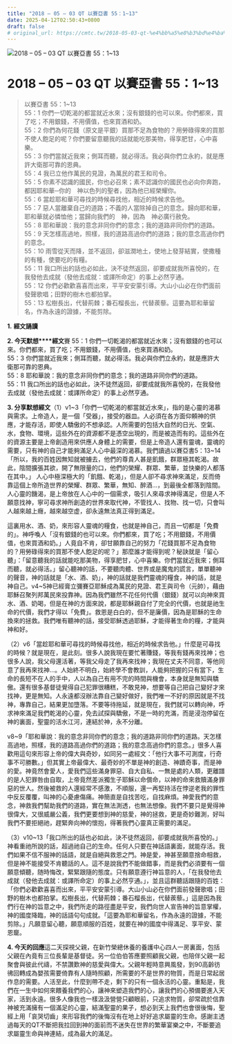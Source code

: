```yaml
---
title: "2018 – 05 – 03 QT 以賽亞書 55：1~13"
date: 2025-04-12T02:50:43+0800
draft: false
# original_url: https://cmtc.tw/2018-05-03-qt-%e4%bb%a5%e8%b3%bd%e4%ba%9e%e6%9b%b8-55%ef%bc%9a113
---
```


![2018 – 05 – 03 QT 以賽亞書 55：1~13](/images/qt.jpg   "2018 – 05 – 03 QT 以賽亞書 55：1~13")

# 2018 – 05 – 03 QT 以賽亞書 55：1~13

> 以賽亞書 55：1~13  
> 55：1 你們一切乾渴的都當就近水來；沒有銀錢的也可以來。你們都來，買了吃；不用銀錢，不用價值，也來買酒和奶。  
> 55：2 你們為何花錢（原文是平銀）買那不足為食物的？用勞碌得來的買那不使人飽足的呢？你們要留意聽我的話就能吃那美物，得享肥甘，心中喜樂。  
> 55：3 你們當就近我來；側耳而聽，就必得活。我必與你們立永約，就是應許大衛那可靠的恩典。  
> 55：4 我已立他作萬民的見證，為萬民的君王和司令。  
> 55：5 你素不認識的國民，你也必召來；素不認識你的國民也必向你奔跑，都因耶和華─你的　神以色列的聖者，因為他已經榮耀你。  
> 55：6 當趁耶和華可尋找的時候尋找他，相近的時候求告他。  
> 55：7 惡人當離棄自己的道路；不義的人當除掉自己的意念。歸向耶和華，耶和華就必憐恤他；當歸向我們的　神，因為　神必廣行赦免。  
> 55：8 耶和華說：我的意念非同你們的意念；我的道路非同你們的道路。  
> 55：9 天怎樣高過地，照樣，我的道路高過你們的道路；我的意念高過你們的意念。  
> 55：10 雨雪從天而降，並不返回，卻滋潤地土，使地上發芽結實，使撒種的有種，使要吃的有糧。  
> 55：11 我口所出的話也必如此，決不徒然返回，卻要成就我所喜悅的，在我發他去成就（發他去成就：或譯所命定）的事上必然亨通。  
> 55：12 你們必歡歡喜喜而出來，平平安安蒙引導。大山小山必在你們面前發聲歌唱；田野的樹木也都拍掌。  
> 55：13 松樹長出，代替荊棘；番石榴長出，代替蒺藜。這要為耶和華留名，作為永遠的證據，不能剪除。

**1.** **經文誦讀**

**2. 今天默想****經文**賽 55：1 你們一切乾渴的都當就近水來；沒有銀錢的也可以來。你們都來，買了吃；不用銀錢，不用價值，也來買酒和奶。  
55：3 你們當就近我來；側耳而聽，就必得活。我必與你們立永約，就是應許大衛那可靠的恩典。  
55：8 耶和華說：我的意念非同你們的意念；我的道路非同你們的道路。  
55：11 我口所出的話也必如此，決不徒然返回，卻要成就我所喜悅的，在我發他去成就（發他去成就：或譯所命定）的事上必然亨通。

**3. 分享默想經文**（1）v1~3「你們一切乾渴的都當就近水來」，指的是心靈的渴慕與需求。上帝造人，是一個「受器」，接受的器皿。人必須在各方面仰頼神的供應，才能存活，即使人驕傲的不想承認。人所需要的包括大自然的日光、空氣、水，食物、環境，這些外在的資源都不是憑空出現的，而是被造而有的。這些外在的資源主要是上帝創造用來供應人身體上的需要，但是上帝造人還有靈魂，靈魂的需要，只有神的自己才能夠滿足人心中最深的渴慕。我們讀過以賽亞書5：13~14「所以，我的百姓因無知就被擄去，他們的尊貴人甚是飢餓，群眾極其乾渴。故此，陰間擴張其欲，開了無限量的口，他們的榮耀、群眾、繁華，並快樂的人都落在其中。」 人心中極深極大的「飢餓、乾渴」，但是人卻不尋求神來滿足，反而倚靠這個上帝所造世界的榮耀、群眾、繁華，無知、醉酒…，到最後全都落到陰間。人心靈的饑渴，是上帝放在人心中的一個需求，吸引人來尋求神得滿足，但是人不願意找神，寧可尋求神所創造的世界來取代神，不管找人、找物、找一切，只會叫人越來越上癮，越來越空虚，卻永遠無法真正得到滿足。

這裏用水、酒、奶，來形容人靈魂的糧食，也就是神自己，而且一切都是「免費的」。神呼喚人「沒有銀錢的也可以來。你們都來，買了吃；不用銀錢，不用價值，也來買酒和奶。」人竟自不肯，卻甘願靠自己的努力「花錢買那不足為食物的？用勞碌得來的買那不使人飽足的呢？」那麼誰才能得到呢？秘訣就是「留心聽」：「留意聽我的話就能吃那美物，得享肥甘，心中喜樂。你們當就近我來；側耳而聽，就必得活。」留心聽神的話，不要聽肉體、世界或是魔鬼的謊言，單單聽神的聲音，神的話就是「水、酒、奶」，神的話就是我們靈魂的糧食，神的話，就是神自己。v4~5神已經膏立彌賽亞耶穌成為萬民的見證、君王與司令（元帥），藉由耶穌召聚列邦萬民來投靠神。因為我們雖然不花任何代價（銀錢）就可以向神來買水、酒、奶喝，但是在神的方面來說，都是耶穌親自付了完全的代價，也就是祂生命的代價，我們才得以「免費」。救恩是白白的，但不是廉價，因為是耶穌的生命換來的拯救。我們唯有聽神的話，接受耶穌透過耶穌，才能得著生命的糧，才能與神和好。

（2）v6「當趁耶和華可尋找的時候尋找他，相近的時候求告他。」什麼是可尋找的時候？就是現在，是此刻。很多人說我現在要忙著賺錢，等我有錢再來找神；也很多人說，我父母還活著，等我父母走了我再來找神；我現在丈夫不同意，等他同意了我再來找神…。人始終不明白，始終學不會教訓，人能夠把握的只有當下，生命的長短不在人的手中，人以為自己有用不完的時間與機會，本身就是無知與驕傲。還有很多基督徒覺得自己犯罪很糟糕，不敢見神，想要等自己把自己變好才來找神，更是無知。人永遠都沒辦法靠自己變好做好，我們唯一不好的原因就是不找神，專靠自己，結果更加墮落。不要等待拖延，就是現在，我們就可以轉向神，呼求神來滿足我們乾渴的心靈，免去試探與驕傲，不是一時的充滿，而是浸泡停留在神的裏面，聖靈的活水江河，連結於神，永不分離。

v8~9「耶和華說：我的意念非同你們的意念；我的道路非同你們的道路。天怎樣高過地，照樣，我的道路高過你們的道路；我的意念高過你們的意念。」很多人喜歡用這句來形容上帝的偉大與奇妙，如同另一處經文：「他行大事不可測度，行奇事不可勝數。」但其實上帝最偉大、最奇妙的不單是神的創造、神蹟奇事，而是神的愛。神竟然會愛人，愛我們這些滿身罪惡、自大自私、一無是處的人類，更離譜的是人犯罪咎由自取，上帝竟然差派獨生子耶穌以命償命，以神的命來救贖滿身罪惡的世人。然後被救的人還經常不感激，不順服，還一再堅持活在悖逆老我的罪性中反反覆覆，叫神的心憂慮傷痛。神簡直是自找苦吃，自找麻煩。神愛我們的意念，神救我們幫助我們的道路，實在無法測透，也無法想像。我們不要只是覺得神很偉大，又很威嚴公義，我們更要想到神的慈愛，神的拯救，更是奇妙難測，好叫我們不要拒絕祂，趕緊奔向神的懷抱，得著我們心靈真正需要的滿足。

（3）v10~13「我口所出的話也必如此，決不徒然返回，卻要成就我所喜悅的。」神看重祂所說的話，超過祂自己的生命。任何人只要在神話語裏面，就能存活。我們如果不信不服神的話語，就是自絕與救恩之門。神是愛，神甚至願意捨命相救，但是神不能接受不肯聽話的人。這不是說我們不能做錯事，而是我們必須要有一個願意傾聽，随時悔改，緊緊跟隨的態度。只有願意遵行神旨意的人，「在我發他去成就（發他去成就：或譯所命定）的事上必然亨通。」，並且這群聽話跟隨的百姓：「你們必歡歡喜喜而出來，平平安安蒙引導。大山小山必在你們面前發聲歌唱；田野的樹木也都拍掌。松樹長出，代替荊棘；番石榴長出，代替蒺藜。」這是因為我們行在神的旨意之中，我們所走的路徑盡是平安，我們向世人宣告神的旨意掌權，神的國度降臨，神的話語句句成就。「這要為耶和華留名，作為永遠的證據，不能剪除。」凡願意留心聽，願意順服的百姓，就要在神的國度中得滿足、享平安、蒙恩竉。

**4. 今天的回應**這二天探視父親，在新竹榮總休養的養護中心四人一房裏面，包括父親在內竟有三位長輩是基督徒。另一位伯伯答應要照顧我父親，也陪伴父親一起聚會與彼此代禱，不禁讚歎神的慈愛與偉大。父親年輕時意興風發，到90高齡彷彿回轉成為嬰孩需要倚靠有人隨時照顧，所需要的不是世界的物質，而是日常起居作息的需要。人活至此，什麼到帶不走，剩下的只有一個永活的心靈。重點是，我們在一生中如何來餵養我們的心，讓神來塑造我們的心，讓我們的心預備要進入天家，活到永遠。很多人像我也一樣汲汲營營只顧眼前，只追求物質，卻常疏於信靠神被充滿擁有一個滿足的心靈，結滿聖靈的果子，想必到天上我們也會很後悔，聖經上用「哀哭切齒」來形容我們的後悔沒有在地上好好追求屬靈的生命。感謝主透過每天的QT不斷把我拉回到神的面前而不迷失在世界的繁華宴樂之中，不斷要追求屬靈生命與神連結，成為最大的滿足。